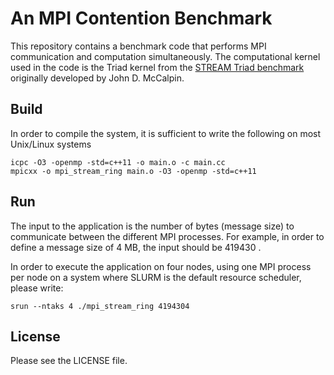 # An MPI Contention Benchmark

This repository contains a benchmark code that performs MPI communication and computation simultaneously. The computational kernel used in the code is the Triad kernel from the [STREAM Triad benchmark](https://www.cs.virginia.edu/stream/) originally developed by John D. McCalpin.

## Build

In order to compile the system, it is sufficient to write the following on most Unix/Linux systems

    icpc -O3 -openmp -std=c++11 -o main.o -c main.cc
    mpicxx -o mpi_stream_ring main.o -O3 -openmp -std=c++11

## Run

The input to the application is the number of bytes (message size) to communicate between the different MPI processes.
For example, in order to define a message size of 4 MB, the input should be 419430 .

In order to execute the application on four nodes, using one MPI process per node on a system where SLURM is the default resource scheduler, please write:

    srun --ntaks 4 ./mpi_stream_ring 4194304

## License

Please see the LICENSE file.
